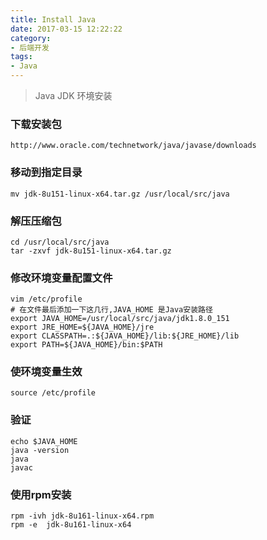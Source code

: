 ```yaml
---
title: Install Java
date: 2017-03-15 12:22:22
category: 
- 后端开发
tags:
- Java
---
```


> Java JDK 环境安装

### 下载安装包
`http://www.oracle.com/technetwork/java/javase/downloads`

### 移动到指定目录
```shell
mv jdk-8u151-linux-x64.tar.gz /usr/local/src/java
```

### 解压压缩包
```shell
cd /usr/local/src/java
tar -zxvf jdk-8u151-linux-x64.tar.gz
```

### 修改环境变量配置文件
```shell
vim /etc/profile
# 在文件最后添加一下这几行,JAVA_HOME 是Java安装路径
export JAVA_HOME=/usr/local/src/java/jdk1.8.0_151  
export JRE_HOME=${JAVA_HOME}/jre    
export CLASSPATH=.:${JAVA_HOME}/lib:${JRE_HOME}/lib    
export PATH=${JAVA_HOME}/bin:$PATH
```

### 使环境变量生效
```shell
source /etc/profile
```

### 验证
```shell
echo $JAVA_HOME
java -version
java
javac
```

### 使用rpm安装
```shell
rpm -ivh jdk-8u161-linux-x64.rpm 
rpm -e  jdk-8u161-linux-x64
```